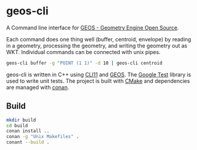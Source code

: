 geos-cli
========

A Command line interface for [GEOS - Geometry Engine Open Source](https://github.com/libgeos/geos).

Each command does one thing well (buffer, centroid, envelope) by reading in a geometry, processing the geometry, and writing the geometry out as WKT. Individual commands can be connected with unix pipes.

```bash
geos-cli buffer -g "POINT (1 1)" -d 10 | geos-cli centroid
```

geos-cli is written in C++ using [CLI11](https://github.com/CLIUtils/CLI11) and [GEOS](https://github.com/libgeos/geos).  The [Google Test](https://github.com/google/googletest) library is used to write unit tests.  The project is built with [CMake](https://cmake.org/) and dependencies are managed with [conan](https://conan.io/).

Build
-----

```bash
mkdir build
cd build
conan install ..
conan -g "Unix Makefiles" .
conant --build .
```